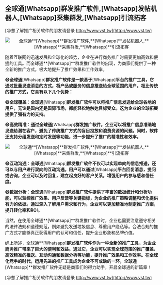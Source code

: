 ## **全球通**[Whatsapp]**群发推广软件,**[Whatsapp]**发帖机器人,**[Whatsapp]**采集群发,**[Whatsapp]**引流拓客**

[😍想了解推广相关软件的朋友请登录 http://www.vst.tw](http://www.vst.tw)

 <center><img src="https://vst.tw/MP4/tuiguang/png/3.png" alt="全球通**[Whatsapp]**群发推广软件,**[Whatsapp]**发帖机器人,**[Whatsapp]**采集群发,**[Whatsapp]**引流拓客"></center>

随着互联网的迅速发展和全球化的趋势，企业在进行商务推广时需要更加高效和便捷的工具。而全球通**[Whatsapp]**群发推广软件的出现，为商家们提供了一种全新的推广方式，极大地提升了推广效果和工作效率。

**😄全球通**[Whatsapp]**群发推广软件是一款基于**[Whatsapp]**平台的推广工具，它通过批量发送消息的方式，将产品或服务的信息推送给全球范围的用户。相比传统的推广方式，它具有以下几个优势：**

**😄全球覆盖：全球通**[Whatsapp]**群发推广软件可以将推广信息发送给全球各地的用户，无论是国内还是国际市场，都能轻松地触达目标受众。这为企业的全球拓展提供了强有力的支持。**

**😄高效精准：通过全球通**[Whatsapp]**群发推广软件，企业可以将推广信息准确地发送给潜在客户，避免了传统推广方式的盲目投放和浪费资源的问题。同时，软件还支持分组发送和定时发送等功能，进一步提升了推广的精准性和效率。**

 <center><img src="https://vst.tw/MP4/tuiguang/png/5.png" alt="全球通**[Whatsapp]**群发推广软件,**[Whatsapp]**发帖机器人,**[Whatsapp]**采集群发,**[Whatsapp]**引流拓客"></center>

**😄互动沟通：全球通**[Whatsapp]**群发推广软件不仅可以实现单向的信息推送，还可以与用户进行双向的互动沟通。用户可以通过**[Whatsapp]**平台回复消息，提问或咨询，企业可以及时回复，建立起良好的客户关系，增强用户的参与感和信任度。**

**😄数据分析：全球通**[Whatsapp]**群发推广软件提供了丰富的数据统计和分析功能，可以监控推广效果、用户反馈等关键指标，为企业的推广策略调整和优化提供有力的依据。通过深入了解用户需求和行为，企业可以更加精准地制定推广方案，提升转化率和ROI。**

当然，在使用全球通**[Whatsapp]**群发推广软件时，企业也需要注意遵守相关的法律法规和道德规范，例如避免发送垃圾信息、尊重用户隐私等。合法合规的推广方式才能够真正获得用户的认可和信任，提升企业形象和品牌价值。

综上所述，全球通**[Whatsapp]**群发推广软件作为一种全新的推广工具，为企业商务推广带来了巨大的便利和效益。通过它，企业可以实现全球范围的推广覆盖、高效精准的推送、互动沟通和数据分析等功能，提升推广效果和工作效率。在全球化竞争的时代，运用先进的推广工具成为企业不可或缺的一环，全球通**[Whatsapp]**群发推广软件无疑是商家们的得力助手，开启全球通的新篇章！

[😍想了解推广相关软件的朋友请登录 http://www.vst.tw](http://www.vst.tw)



